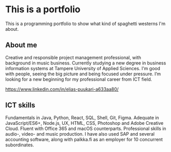 # This is a portfolio

This is a programming portfolio to show what kind of spaghetti westerns I'm about.

## About me

Creative and responsible project management professional, with background in music business. Currently studying a new degree in business information systems at Tampere University of Applied Sciences. I'm good with people, seeing the big picture and being focused under pressure. I’m looking for a new beginning for my professional career from ICT field.

https://www.linkedin.com/in/elias-puukari-a633aa80/

## ICT skills
Fundamentals in Java, Python, React, SQL, Shell, Git, Figma. Adequate in JavaScript/ES6+, Node.js, UX, HTML, CSS, Photoshop and Adobe Creative Cloud. Fluent with Office 365 and macOS counterparts. Professional skills in audio-, video- and music production. I have also used SAP and several accounting software, along with palkka.fi as an employer for 10 concurrent subordinates.

